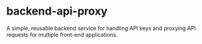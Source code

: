 # backend-api-proxy
A simple, reusable backend service for handling API keys and proxying API requests for multiple front-end applications.
